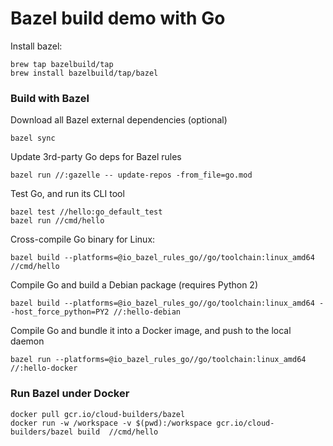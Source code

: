 # Bazel build demo with Go

Install bazel:

```
brew tap bazelbuild/tap
brew install bazelbuild/tap/bazel
```

### Build with Bazel

Download all Bazel external dependencies (optional)

```
bazel sync
```

Update 3rd-party Go deps for Bazel rules

```
bazel run //:gazelle -- update-repos -from_file=go.mod
```

Test Go, and run its CLI tool

```
bazel test //hello:go_default_test
bazel run //cmd/hello
```

Cross-compile Go binary for Linux:

```
bazel build --platforms=@io_bazel_rules_go//go/toolchain:linux_amd64 //cmd/hello
```

Compile Go and build a Debian package (requires Python 2)

```
bazel build --platforms=@io_bazel_rules_go//go/toolchain:linux_amd64 --host_force_python=PY2 //:hello-debian
```

Compile Go and bundle it into a Docker image, and push to the local daemon

```
bazel run --platforms=@io_bazel_rules_go//go/toolchain:linux_amd64 //:hello-docker
```

### Run Bazel under Docker

```
docker pull gcr.io/cloud-builders/bazel
docker run -w /workspace -v $(pwd):/workspace gcr.io/cloud-builders/bazel build  //cmd/hello
```
